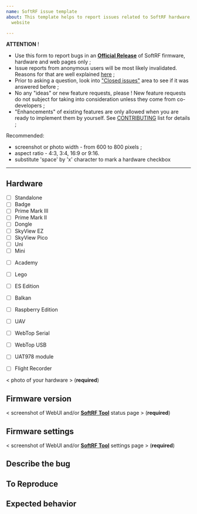 ```yaml
---
name: SoftRF issue template
about: This template helps to report issues related to SoftRF hardware, software and
  website

---
```


**ATTENTION** ! 

- Use this form to report bugs in an [**Official Release**](https://github.com/lyusupov/SoftRF/releases) of SoftRF firmware, hardware and web pages only ;
- Issue reports from anonymous users will be most likely invalidated. Reasons for that are well explained [here](https://berthub.eu/articles/posts/anonymous-help/) ;
- Prior to asking a question, look into ["Closed issues"](https://github.com/lyusupov/SoftRF/issues?q=is%3Aissue+is%3Aclosed) area to see if it was answered before ;
- No any "ideas" or new feature requests, please ! New feature requests do not subject for taking into consideration unless they come from co-developers ;
- "Enhancements" of existing features are only allowed when you are ready to implement them by yourself. See [CONTRIBUTING](https://github.com/lyusupov/SoftRF/blob/master/CONTRIBUTING.md) list for details ;

Recommended:
- screenshot or photo width - from 600 to 800 pixels ;
- aspect ratio - 4:3, 3:4, 16:9 or 9:16.
- substitute 'space' by 'x' character to mark a hardware checkbox

--------------------

## Hardware

- [ ]   Standalone
- [ ]   Badge
- [ ]   Prime Mark III
- [ ]   Prime Mark II
- [ ]   Dongle
- [ ]   SkyView EZ
- [ ]   SkyView Pico
- [ ]   Uni
- [ ]   Mini
<!-- - [ ]   Bracelet -->
- [ ]   Academy
- [ ]   Lego
- [ ]   ES Edition
- [ ]   Balkan
- [ ]   Raspberry Edition
- [ ]   UAV
- [ ]   WebTop Serial
- [ ]   WebTop USB
- [ ]   UAT978 module
- [ ]   Flight Recorder


< photo of your hardware > (**required**)

## Firmware version

<  screenshot of WebUI and/or [**SoftRF Tool**](https://github.com/lyusupov/SoftRF/wiki/SoftRF-Configuration-Tool) status page > (**required**)

## Firmware settings

<  screenshot of WebUI and/or [**SoftRF Tool**](https://github.com/lyusupov/SoftRF/wiki/SoftRF-Configuration-Tool) settings page > (**required**)

## Describe the bug


## To Reproduce


## Expected behavior
